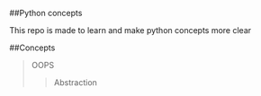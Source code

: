 ##Python concepts

This repo is made to learn and make  python concepts more clear

##Concepts
>OOPS
>>Abstraction
